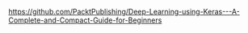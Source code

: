 https://github.com/PacktPublishing/Deep-Learning-using-Keras---A-Complete-and-Compact-Guide-for-Beginners


